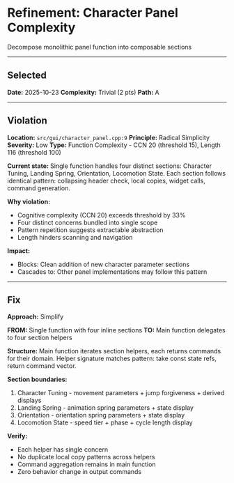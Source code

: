 # Refinement: Character Panel Complexity

Decompose monolithic panel function into composable sections

---

<!-- BEGIN: SELECT/SELECTED -->
## Selected

**Date:** 2025-10-23
**Complexity:** Trivial (2 pts)
**Path:** A
<!-- END: SELECT/SELECTED -->

---

<!-- BEGIN: SELECT/VIOLATION -->
## Violation

**Location:** `src/gui/character_panel.cpp:9`
**Principle:** Radical Simplicity
**Severity:** Low
**Type:** Function Complexity - CCN 20 (threshold 15), Length 116 (threshold 100)

**Current state:**
Single function handles four distinct sections: Character Tuning, Landing Spring, Orientation, Locomotion State. Each section follows identical pattern: collapsing header check, local copies, widget calls, command generation.

**Why violation:**
- Cognitive complexity (CCN 20) exceeds threshold by 33%
- Four distinct concerns bundled into single scope
- Pattern repetition suggests extractable abstraction
- Length hinders scanning and navigation

**Impact:**
- Blocks: Clean addition of new character parameter sections
- Cascades to: Other panel implementations may follow this pattern
<!-- END: SELECT/VIOLATION -->

---

<!-- BEGIN: SELECT/FIX -->
## Fix

**Approach:** Simplify

**FROM:** Single function with four inline sections
**TO:** Main function delegates to four section helpers

**Structure:**
Main function iterates section helpers, each returns commands for their domain. Helper signature matches pattern: take const state refs, return command vector.

**Section boundaries:**
1. Character Tuning - movement parameters + jump forgiveness + derived displays
2. Landing Spring - animation spring parameters + state display
3. Orientation - orientation spring parameters + state display
4. Locomotion State - speed tier + phase + cycle length display

**Verify:**
- Each helper has single concern
- No duplicate local copy patterns across helpers
- Command aggregation remains in main function
- Zero behavior change in output commands
<!-- END: SELECT/FIX -->
